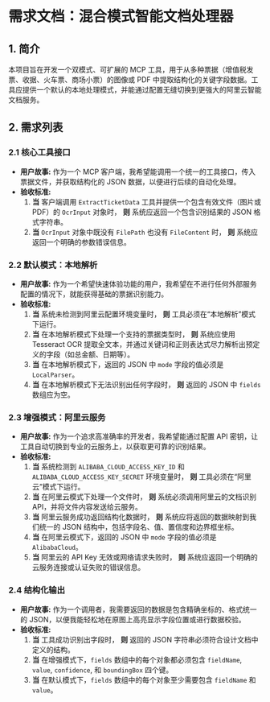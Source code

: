 # 需求文档：混合模式智能文档处理器

## 1. 简介

本项目旨在开发一个双模式、可扩展的 MCP 工具，用于从多种票据（增值税发票、收据、火车票、商场小票）的图像或 PDF 中提取结构化的关键字段数据。工具应提供一个默认的本地处理模式，并能通过配置无缝切换到更强大的阿里云智能文档服务。

## 2. 需求列表

### 2.1 核心工具接口

*   **用户故事:** 作为一个 MCP 客户端，我希望能调用一个统一的工具接口，传入票据文件，并获取结构化的 JSON 数据，以便进行后续的自动化处理。
*   **验收标准:**
    1.  **当** 客户端调用 `ExtractTicketData` 工具并提供一个包含有效文件（图片或PDF）的 `OcrInput` 对象时，
        **则** 系统应返回一个包含识别结果的 JSON 格式字符串。
    2.  **当** `OcrInput` 对象中既没有 `FilePath` 也没有 `FileContent` 时，
        **则** 系统应返回一个明确的参数错误信息。

### 2.2 默认模式：本地解析

*   **用户故事:** 作为一个希望快速体验功能的用户，我希望在不进行任何外部服务配置的情况下，就能获得基础的票据识别能力。
*   **验收标准:**
    1.  **当** 系统未检测到阿里云配置环境变量时，
        **则** 工具必须在“本地解析”模式下运行。
    2.  **当** 在本地解析模式下处理一个支持的票据类型时，
        **则** 系统应使用 Tesseract OCR 提取全文本，并通过关键词和正则表达式尽力解析出预定义的字段（如总金额、日期等）。
    3.  **当** 在本地解析模式下，返回的 JSON 中 `mode` 字段的值必须是 `LocalParser`。
    4.  **当** 在本地解析模式下无法识别出任何字段时，
        **则** 返回的 JSON 中 `fields` 数组应为空。

### 2.3 增强模式：阿里云服务

*   **用户故事:** 作为一个追求高准确率的开发者，我希望能通过配置 API 密钥，让工具自动切换到专业的云服务上，以获取更可靠的识别结果。
*   **验收标准:**
    1.  **当** 系统检测到 `ALIBABA_CLOUD_ACCESS_KEY_ID` 和 `ALIBABA_CLOUD_ACCESS_KEY_SECRET` 环境变量时，
        **则** 工具必须在“阿里云”模式下运行。
    2.  **当** 在阿里云模式下处理一个文件时，
        **则** 系统必须调用阿里云的文档识别 API，并将文件内容发送给云服务。
    3.  **当** 阿里云服务成功返回结构化数据时，
        **则** 系统应将返回的数据映射到我们统一的 JSON 结构中，包括字段名、值、置信度和边界框坐标。
    4.  **当** 在阿里云模式下，返回的 JSON 中 `mode` 字段的值必须是 `AlibabaCloud`。
    5.  **当** 阿里云的 API Key 无效或网络请求失败时，
        **则** 系统应返回一个明确的云服务连接或认证失败的错误信息。

### 2.4 结构化输出

*   **用户故事:** 作为一个调用者，我需要返回的数据是包含精确坐标的、格式统一的 JSON，以便我能轻松地在原图上高亮显示字段位置或进行数据校验。
*   **验收标准:**
    1.  **当** 工具成功识别出字段时，
        **则** 返回的 JSON 字符串必须符合设计文档中定义的结构。
    2.  **当** 在增强模式下，`fields` 数组中的每个对象都必须包含 `fieldName`, `value`, `confidence`, 和 `boundingBox` 四个键。
    3.  **当** 在默认模式下，`fields` 数组中的每个对象至少需要包含 `fieldName` 和 `value`。
